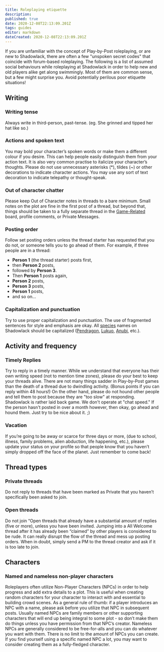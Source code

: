 ```yaml
---
title: Roleplaying etiquette
description: 
published: true
date: 2020-12-08T22:13:09.201Z
tags: guides
editor: markdown
dateCreated: 2020-12-08T22:13:09.201Z
---
```


If you are unfamiliar with the concept of Play-by-Post roleplaying, or are new to Shadowlack, there are often a few "unspoken secret codes" that coincide with forum-based roleplaying. The following is a list of assumed social behaviours while roleplaying at Shadowlack in order to help new and old players alike get along swimmingly. Most of them are common sense, but a few might surprise you. Avoid potentially perilous poor etiquette situations!

## Writing

### Writing tense

Always write in third-person, past-tense. (eg. She grinned and tipped her hat like so.) 

### Actions and spoken text

You may bold your character’s spoken words or make them a different colour if you desire. This can help people easily distinguish them from your action text. It is also very common practise to italicize your character’s thoughts. Please do not use unnecessary asterisks (\*), tildes (\~) or other decorations to indicate character actions. You may use any sort of text decoration to indicate telepathy or thought-speak. 

### Out of character chatter

Please keep Out of Character notes in threads to a bare minimum. Small notes on the plot are fine in the first post of a thread, but beyond that, things should be taken to a fully separate thread in the [Game-Related](http://shadowlack.com/forums/game-related/) board, profile comments, or Private Messages.

### Posting order

Follow set posting orders unless the thread starter has requested that you do not, or someone tells you to go ahead of them. For example, if three people are in a thread:

-   **Person 1** (the thread starter) posts first,
-   then **Person 2** posts,
-   followed by **Person 3**.
-   Then **Person 1** posts again,
-   **Person 2** posts,
-   **Person 3** posts,
-   **Person 1** posts,
-   and so on...

### Capitalization and punctuation

Try to use proper capitalization and punctuation. The use of fragmented sentences for style and emphasis are okay. All [species](/species) names on Shadowlack should be capitalized ([Pendragon](/species/pendragon), [Lukuo](/species/lukuo), [Anubi](/species/anubi), etc.).

## Activity and frequency

### Timely Replies

Try to reply in a timely manner. While we understand that everyone has their own writing speed (not to mention time zones), please do your best to keep your threads alive. There are not many things sadder in Play-by-Post games than the death of a thread due to dwindling activity. (Bonus points if you can reply within 48 hours!) On the other hand, please do not hound other people and tell them to post because they are "too slow" at responding. Shadowlack is rather laid back game. We don't operate at "chat speed." If the person hasn't posted in over a month however, then okay, go ahead and hound them. Just try to be nice about it. ;) 

### Vacation

If you’re going to be away or scarce for three days or more, (due to school, illness, family problems, alien abduction, life happening, etc.), please update your status on your profile so that people know that you haven’t simply dropped off the face of the planet. Just remember to come back! 

## Thread types

### Private threads

Do not reply to threads that have been marked as Private that you haven’t specifically been asked to join.

### Open threads

Do not join “Open threads that already have a substantial amount of replies (five or more), unless you have been invited. Jumping into a All Welcome thread after it has already been “claimed” by other players is considered to be rude. It can really disrupt the flow of the thread and mess up posting orders. When in doubt, simply send a PM to the thread creator and ask if it is too late to join.

Characters
----------

### Named and nameless non-player characters

Roleplayers often utilize Non-Player Characters (NPCs) in order to help progress and add extra details to a plot. This is useful when creating random characters for your character to interact with and essential to building crowd scenes. As a general rule of thumb: if a player introduces an NPC with a name, please ask before you utilize that NPC in subsequent posts. Usually named NPCs are family members or other supporting characters that will end up being integral to some plot - so don’t make them do things unless you have permission from that NPC’s creator. Nameless NPCs are generally considered to be free-for-alls and you can do whatever you want with them. There is no limit to the amount of NPCs you can create. If you find yourself using a specific named NPC a lot, you may want to consider creating them as a fully-fledged character.